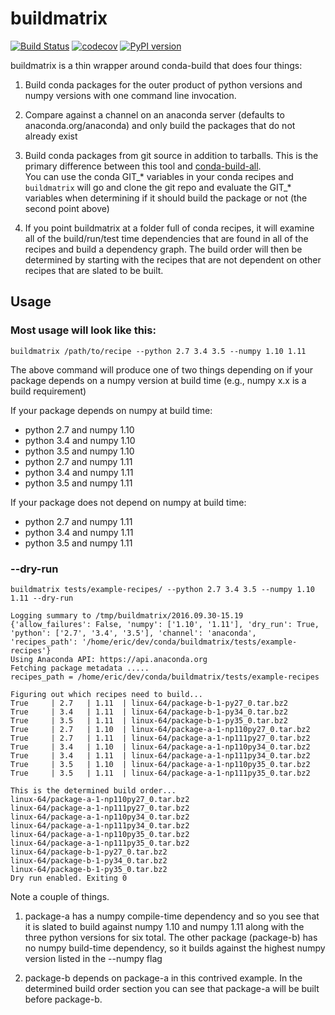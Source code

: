 # buildmatrix

[![Build Status](https://travis-ci.org/ericdill/buildmatrix.svg?branch=master)](https://travis-ci.org/ericdill/buildmatrix)
[![codecov](https://codecov.io/gh/ericdill/buildmatrix/branch/master/graph/badge.svg)](https://codecov.io/gh/ericdill/buildmatrix)
[![PyPI version](https://badge.fury.io/py/buildmatrix.svg)](https://badge.fury.io/py/buildmatrix)

buildmatrix is a thin wrapper around conda-build that does four things:

1. Build conda packages for the outer product of python versions and 
   numpy versions with one command line invocation. 
   
2. Compare against a channel on an anaconda server (defaults to 
   anaconda.org/anaconda) and only build the packages that do not 
   already exist

3. Build conda packages from git source in addition to tarballs. This 
   is the primary difference between this tool and 
   [conda-build-all](https://github.com/SciTools/conda-build-all).  
   You can use the conda GIT_* variables in your conda recipes and 
   `buildmatrix` will go and clone the git repo and evaluate the GIT_* 
   variables when determining if it should build the package or not 
   (the second point above)

4. If you point buildmatrix at a folder full of conda recipes, it will
   examine all of the build/run/test time dependencies that are found in
   all of the recipes and build a dependency graph.  The build order
   will then be determined by starting with the recipes that are not
   dependent on other recipes that are slated to be built.

## Usage

### Most usage will look like this:

`buildmatrix /path/to/recipe --python 2.7 3.4 3.5 --numpy 1.10 1.11`

The above command will produce one of two things depending on if your package
depends on a numpy version at build time (e.g., numpy x.x is a build requirement)
   
   
If your package depends on numpy at build time:

- python 2.7 and numpy 1.10
- python 3.4 and numpy 1.10
- python 3.5 and numpy 1.10
- python 2.7 and numpy 1.11
- python 3.4 and numpy 1.11
- python 3.5 and numpy 1.11

If your package does not depend on numpy at build time:

- python 2.7 and numpy 1.11
- python 3.4 and numpy 1.11
- python 3.5 and numpy 1.11

### --dry-run

`buildmatrix tests/example-recipes/ --python 2.7 3.4 3.5 --numpy 1.10 1.11 --dry-run`

    Logging summary to /tmp/buildmatrix/2016.09.30-15.19
    {'allow_failures': False, 'numpy': ['1.10', '1.11'], 'dry_run': True, 'python': ['2.7', '3.4', '3.5'], 'channel': 'anaconda', 'recipes_path': '/home/eric/dev/conda/buildmatrix/tests/example-recipes'}
    Using Anaconda API: https://api.anaconda.org
    Fetching package metadata .....
    recipes_path = /home/eric/dev/conda/buildmatrix/tests/example-recipes

    Figuring out which recipes need to build...
    True     | 2.7   | 1.11  | linux-64/package-b-1-py27_0.tar.bz2
    True     | 3.4   | 1.11  | linux-64/package-b-1-py34_0.tar.bz2
    True     | 3.5   | 1.11  | linux-64/package-b-1-py35_0.tar.bz2
    True     | 2.7   | 1.10  | linux-64/package-a-1-np110py27_0.tar.bz2
    True     | 2.7   | 1.11  | linux-64/package-a-1-np111py27_0.tar.bz2
    True     | 3.4   | 1.10  | linux-64/package-a-1-np110py34_0.tar.bz2
    True     | 3.4   | 1.11  | linux-64/package-a-1-np111py34_0.tar.bz2
    True     | 3.5   | 1.10  | linux-64/package-a-1-np110py35_0.tar.bz2
    True     | 3.5   | 1.11  | linux-64/package-a-1-np111py35_0.tar.bz2

    This is the determined build order...
    linux-64/package-a-1-np110py27_0.tar.bz2
    linux-64/package-a-1-np111py27_0.tar.bz2
    linux-64/package-a-1-np110py34_0.tar.bz2
    linux-64/package-a-1-np111py34_0.tar.bz2
    linux-64/package-a-1-np110py35_0.tar.bz2
    linux-64/package-a-1-np111py35_0.tar.bz2
    linux-64/package-b-1-py27_0.tar.bz2
    linux-64/package-b-1-py34_0.tar.bz2
    linux-64/package-b-1-py35_0.tar.bz2
    Dry run enabled. Exiting 0
    
Note a couple of things.  

1. package-a has a numpy compile-time dependency
   and so you see that it is slated to build against numpy 1.10 and numpy 1.11 along with
   the three python versions for six total.  The other package (package-b)
   has no numpy build-time dependency, so it builds against the highest numpy version listed
   in the --numpy flag
   
2. package-b depends on package-a in this contrived example.  In the 
   determined build order section you can see that package-a will be
   built before package-b. 
